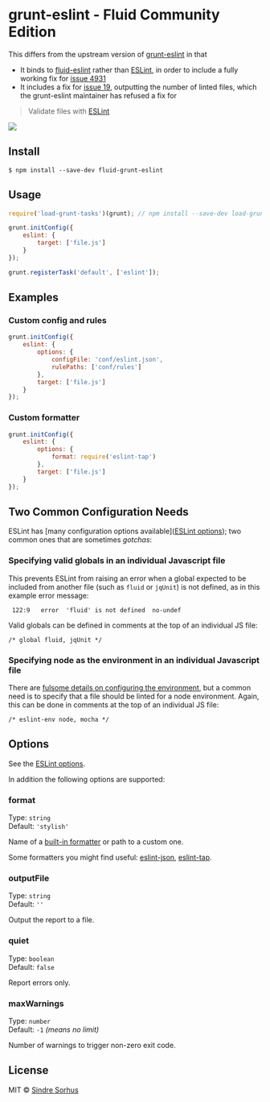 # grunt-eslint - Fluid Community Edition

This differs from the upstream version of [grunt-eslint](https://github.com/sindresorhus/grunt-eslint) in that

* It binds to [fluid-eslint](https://github.com/fluid-project/fluid-eslint) rather than [ESLint](https://github.com/eslint/eslint), in order to include a fully working fix for [issue 4931](https://github.com/eslint/eslint/issues/4931)
* It includes a fix for [issue 19](https://github.com/sindresorhus/grunt-eslint/issues/19), outputting the number of linted files, which the grunt-eslint maintainer has refused a fix for

> Validate files with [ESLint](http://eslint.org)

![](screenshot.png)


## Install

```
$ npm install --save-dev fluid-grunt-eslint
```


## Usage

```js
require('load-grunt-tasks')(grunt); // npm install --save-dev load-grunt-tasks

grunt.initConfig({
	eslint: {
		target: ['file.js']
	}
});

grunt.registerTask('default', ['eslint']);
```

## Examples

### Custom config and rules

```js
grunt.initConfig({
	eslint: {
		options: {
			configFile: 'conf/eslint.json',
			rulePaths: ['conf/rules']
		},
		target: ['file.js']
	}
});
```

### Custom formatter

```js
grunt.initConfig({
	eslint: {
		options: {
			format: require('eslint-tap')
		},
		target: ['file.js']
	}
});
```
## Two Common Configuration Needs

ESLint has [many configuration options available]([ESLint options](http://eslint.org/docs/developer-guide/nodejs-api#cliengine)); two common ones that are sometimes *gotchas*:

### Specifying valid globals in an individual Javascript file

This prevents ESLint from raising an error when a global expected to be included from another file (such as `fluid` or `jqUnit`) is not defined, as in this example error message:

```
 122:9   error  'fluid' is not defined  no-undef
```

Valid globals can be defined in comments at the top of an individual JS file:

```
/* global fluid, jqUnit */
```

### Specifying node as the environment in an individual Javascript file

There are [fulsome details on configuring the environment](http://eslint.org/docs/user-guide/configuring#specifying-environments), but a common need is to specify that a file should be linted for a node environment. Again, this can be done in comments at the top of an individual JS file:

```
/* eslint-env node, mocha */
```

## Options

See the [ESLint options](http://eslint.org/docs/developer-guide/nodejs-api#cliengine).

In addition the following options are supported:

### format

Type: `string`<br>
Default: `'stylish'`

Name of a [built-in formatter](https://github.com/nzakas/eslint/tree/master/lib/formatters) or path to a custom one.

Some formatters you might find useful: [eslint-json](https://github.com/sindresorhus/eslint-json), [eslint-tap](https://github.com/sindresorhus/eslint-tap).

### outputFile

Type: `string`<br>
Default: `''`

Output the report to a file.

### quiet

Type: `boolean`<br>
Default: `false`

Report errors only.

### maxWarnings

Type: `number`<br>
Default: `-1` *(means no limit)*

Number of warnings to trigger non-zero exit code.


## License

MIT © [Sindre Sorhus](https://sindresorhus.com)

